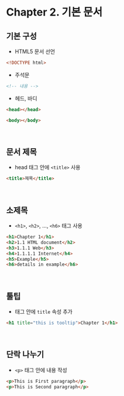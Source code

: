 # Chapter 2. 기본 문서

## 기본 구성
- HTML5 문서 선언
```html
<!DOCTYPE html>
```

- 주석문
```html
<!-- 내용 -->
```

- 헤드, 바디
```html
<head></head>
```
```html
<body></body>
```

<br>

## 문서 제목
- head 태그 안에 ```<title>``` 사용
```html
<title>제목</title>
```

<br>

## 소제목
- ```<h1>```, ```<h2>```, ..., ```<h6>``` 태그 사용
```html
<h1>Chapter 1</h1>
<h2>1.1 HTML document</h2>
<h3>1.1.1 Web</h3>
<h4>1.1.1.1 Internet</h4>
<h5>Example</h5>
<h6>details in example</h6>
```

<br>

## 툴팁
- 태그 안에 ```title``` 속성 추가
```html
<h1 title="this is tooltip">Chapter 1</h1>
```

<br>

## 단락 나누기
- ```<p>``` 태그 안에 내용 작성
```html
<p>This is First paragraph</p>
<p>This is Second paragraph</p>
``` 
